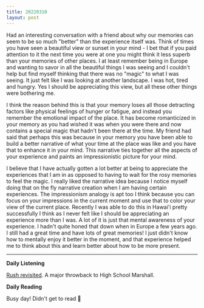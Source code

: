 ```yaml
---
title: 20220310
layout: post
---
```


Had an interesting conversation with a friend about why our memories can seem to be so much "better" than the experience itself was. Think of times you have seen a beautiful view or sunset in your mind - I bet that if you paid attention to it the next time you were at one you might think it less superb than your memories of other places. I at least remember being in Europe and wanting to savor in all the beautiful things I was seeing and I couldn't help but find myself thinking that there was no "magic" to what I was seeing. It just felt like I was looking at another landscape. I was hot, tired and hungry. Yes I should be appreciating this view, but all these other things were bothering me. 

I think the reason behind this is that your memory loses all those detracting factors like physical feelings of hunger or fatigue, and instead you remember the emotional impact of the place. It has become romanticized in your memory as you had wished it was when you were there and now contains a special magic that hadn't been there at the time. My friend had said that perhaps this was because in your memory you have been able to build a better narrative of what your time at the place was like and you have that to enhance it in your mind. This narrative ties together all the aspects of your experience and paints an impressionistic picture for your mind. 

I believe that I have actually gotten a lot better at being to appreciate the experiences that I am in as opposed to having to wait for the rosy memories to feel the magic. I really liked the narrative idea because I notice myself doing that on the fly narrative creation when I am having certain experiences. The impressionism analogy is apt too I think because you can focus on your impressions in the current moment and use that to color your view of the current place. Recently I was able to do this in Hawai'i pretty successfully I think as I never felt like I should be appreciating an experience more than I was. A lot of it is just that mental awareness of your experience. I hadn't quite honed that down when in Europe a few years ago. I still had a great time and have lots of great memories! I just didn't know how to mentally enjoy it better in the moment, and that experience helped me to think about this and learn better about how to be more present. 

---

**Daily Listening**

[Rush revisited](https://open.spotify.com/track/5H8xFHau0x3PI1CssO6EaX?si=d4b5cdc3bf194778). A major throwback to High School Marshall.

**Daily Reading**

Busy day! Didn't get to read 😬